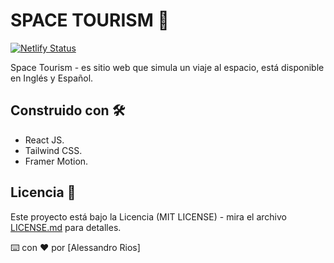 # SPACE TOURISM 🚀

[![Netlify Status](https://api.netlify.com/api/v1/badges/d7dda372-0e71-4e55-8b93-503c9f9bf4fb/deploy-status)](https://app.netlify.com/sites/space-tourismweb/deploys)

Space Tourism - es sitio web que simula un viaje al espacio, está disponible en Inglés y Español.

## Construido con 🛠️

* React JS.
* Tailwind CSS.
* Framer Motion.

## Licencia 📄

Este proyecto está bajo la Licencia (MIT LICENSE) - mira el archivo [LICENSE.md](LICENSE.md) para detalles.

⌨️ con ❤️ por [Alessandro Rios]
